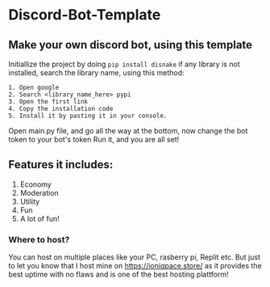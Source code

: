 # Discord-Bot-Template
Make your own discord bot, using this template
-----------------------------------------------

Initiallize the project by doing `pip install disnake`
if any library is not installed, search the library name, using this method:
    
    1. Open google
    2. Search <library_name_here> pypi
    3. Open the first link
    4. Copy the installation code
    5. Install it by pasting it in your console.
    
Open main.py file, and go all the way at the bottom, now change the bot token to your bot's token
Run it, and you are all set!



## Features it includes:

1. Economy
2. Moderation
3. Utility
4. Fun
5. A lot of fun!

### Where to host?
 
 You can host on multiple places like your PC, rasberry pi, Replit etc. But just to let you know that I host mine on https://ioniqpace.store/ as it provides the best uptime with no flaws and is one of the best hosting plattform!
